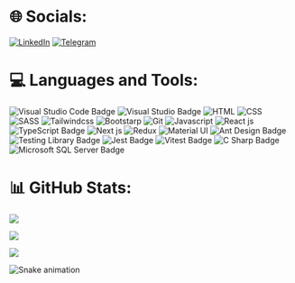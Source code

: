 <!-- **npouriaa/npouriaa** is a ✨ _special_ ✨ repository because its `README.md` (this file) appears on your GitHub profile. -->

# 🌐 Socials:
[![LinkedIn](https://img.shields.io/badge/LinkedIn-%230077B5.svg?logo=linkedin&logoColor=white&style=for-the-badge)](https://www.linkedin.com/in/npouriaa/) 
[![Telegram](https://img.shields.io/badge/Telegram-2CA5E0.svg?logo=telegram&logoColor=white&style=for-the-badge)](https://t.me/npouriaa)


# 💻 Languages and Tools:
![Visual Studio Code Badge](https://img.shields.io/badge/Visual%20Studio%20Code-007ACC?logo=visualstudiocode&logoColor=fff&style=for-the-badge) ![Visual Studio Badge](https://img.shields.io/badge/Visual%20Studio-5C2D91?logo=visualstudio&logoColor=fff&style=for-the-badge) ![HTML](https://img.shields.io/badge/HTML5-E34F26?style=for-the-badge&logo=html5&logoColor=white) ![CSS](	https://img.shields.io/badge/CSS3-1572B6?style=for-the-badge&logo=css3&logoColor=white) ![SASS](https://img.shields.io/badge/Sass-CC6699?style=for-the-badge&logo=sass&logoColor=white) ![Tailwindcss](https://img.shields.io/badge/Tailwind_CSS-38B2AC?style=for-the-badge&logo=tailwind-css&logoColor=white) ![Bootstarp](https://img.shields.io/badge/Bootstrap-563D7C?style=for-the-badge&logo=bootstrap&logoColor=white) ![Git](https://img.shields.io/badge/GIT-E44C30?style=for-the-badge&logo=git&logoColor=white) ![Javascript](https://img.shields.io/badge/JavaScript-F7DF1E?style=for-the-badge&logo=javascript&logoColor=black) ![React js](https://img.shields.io/badge/React-20232A?style=for-the-badge&logo=react&logoColor=61DAFB) ![TypeScript Badge](https://img.shields.io/badge/TypeScript-3178C6?logo=typescript&logoColor=fff&style=for-the-badge) ![Next js](https://img.shields.io/badge/next.js-000000?style=for-the-badge&logo=nextdotjs&logoColor=white) ![Redux](https://img.shields.io/badge/Redux-593D88?style=for-the-badge&logo=redux&logoColor=white) ![Material UI](https://img.shields.io/badge/Material--UI-0081CB?style=for-the-badge&logo=material-ui&logoColor=white) ![Ant Design Badge](https://img.shields.io/badge/Ant%20Design-0170FE?logo=antdesign&logoColor=fff&style=for-the-badge) ![Testing Library Badge](https://img.shields.io/badge/Testing%20Library-E33332?logo=testinglibrary&logoColor=fff&style=for-the-badge) ![Jest Badge](https://img.shields.io/badge/Jest-C21325?logo=jest&logoColor=fff&style=for-the-badge) ![Vitest Badge](https://img.shields.io/badge/Vitest-6E9F18?logo=vitest&logoColor=fff&style=for-the-badge) ![C Sharp Badge](https://img.shields.io/badge/C%20Sharp-239120?logo=csharp&logoColor=fff&style=for-the-badge) ![Microsoft SQL Server Badge](https://img.shields.io/badge/Microsoft%20SQL%20Server-CC2927?logo=microsoftsqlserver&logoColor=fff&style=for-the-badge)

# 📊 GitHub Stats:
![](https://github-readme-stats.vercel.app/api?username=npouriaa&theme=tokyonight&hide_border=false&include_all_commits=true&count_private=false)<br/>

![](https://github-readme-streak-stats.herokuapp.com/?user=npouriaa&theme=tokyonight&hide_border=false)<br/>

![](https://github-readme-stats.vercel.app/api/top-langs/?username=npouriaa&theme=tokyonight&hide_border=false&include_all_commits=true&count_private=false&layout=compact)

![Snake animation](https://github.com/thepiyushmalhotra/thepiyushmalhotra/blob/output/github-contribution-grid-snake.svg)
